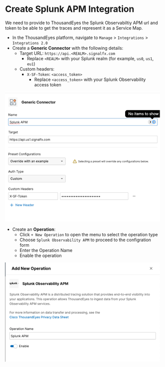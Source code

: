 # Create Splunk APM Integration

We need to provide to ThousandEyes the Splunk Observabiltiy APM url and token to be able to get the traces and represent it as a Service Map.

- In the ThousandEyes platform, navigate to `Manage` > `Integrations` > `Integrations 2.0`
- Create a **Generic Connector** with the following details:
    - Target URL: `https://api.<REALM>.signalfx.com`
        - Replace `<REALM>` with your Splunk realm (for example, `us0`, `us1`, `eu1`)
    - Custom headers:
        - `X-SF-Token`: `<access_token>`
            - Replace `<access_token>` with your Splunk Observability access token

![Create connector Splunk APM](../../img/thousandeyes/create_connector_splunk_APM.png)

-  Create an **Operation**:
      -  Click `+ New Operation` to open the menu to select the operation type
      -  Choose `Splunk Observability APM` to proceed to the configration form
      -  Enter the Operation Name
      -  Enable the operation

![Create Operation Splunk APM](../../img/thousandeyes/create_operation_splunk_APM.png)
